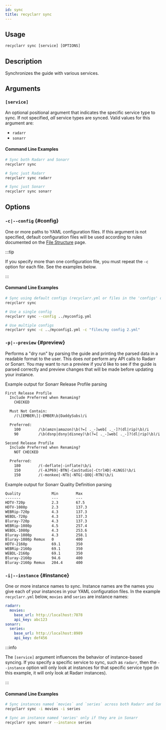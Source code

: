 ```yaml
---
id: sync
title: recyclarr sync
---
```


## Usage

```js
recyclarr sync [service] [OPTIONS]
```

## Description

Synchronizes the guide with various services.

## Arguments

### `[service]`

An optional positional argument that indicates the specific service type to sync. If not specified,
*all* service types are synced. Valid values for this argument are:

- `radarr`
- `sonarr`

#### Command Line Examples

```bash
# Sync both Radarr and Sonarr
recyclarr sync

# Sync just Radarr
recyclarr sync radarr

# Sync just Sonarr
recyclarr sync sonarr
```

## Options

### `-c|--config` {#config}

One or more paths to YAML configuration files. If this argument is not specified, default
configuration files will be used according to rules documented on the [File
Structure](../file-structure.md) page.

:::tip

If you specify more than one configuration file, you must repeat the `-c` option for each file. See
the examples below.

:::

#### Command Line Examples

```bash
# Sync using default configs (recyclarr.yml or files in the 'configs' directory)
recyclarr sync

# Use a single config
recyclarr sync --config ../myconfig.yml

# Use multiple configs
recyclarr sync -c ../myconfig1.yml -c "files/my config 2.yml"
```

### `-p|--preview` {#preview}

Performs a "dry run" by parsing the guide and printing the parsed data in a readable format to the
user. This does *not* perform any API calls to Radarr or Sonarr. You may want to run a preview if
you'd like to see if the guide is parsed correctly and preview changes that will be made before
updating your instance.

Example output for Sonarr Release Profile parsing

```txt
First Release Profile
  Include Preferred when Renaming?
    CHECKED

  Must Not Contain:
    /(\[EMBER\]|-EMBER\b|DaddySubs)/i

  Preferred:
    100        /\b(amzn|amazon)\b(?=[ ._-]web[ ._-]?(dl|rip)\b)/i
    90         /\b(dsnp|dsny|disney)\b(?=[ ._-]web[ ._-]?(dl|rip)\b)/i

Second Release Profile
  Include Preferred when Renaming?
    NOT CHECKED

  Preferred:
    180        /(-deflate|-inflate)\b/i
    150        /(-AJP69|-BTN|-CasStudio|-CtrlHD|-KiNGS)\b/i
    150        /(-monkee|-NTb|-NTG|-QOQ|-RTN)\b/i
```

Example output for Sonarr Quality Definition parsing

```txt
Quality              Min        Max
-------              ---        ---
HDTV-720p            2.3        67.5
HDTV-1080p           2.3        137.3
WEBRip-720p          4.3        137.3
WEBDL-720p           4.3        137.3
Bluray-720p          4.3        137.3
WEBRip-1080p         4.5        257.4
WEBDL-1080p          4.3        253.6
Bluray-1080p         4.3        258.1
Bluray-1080p Remux   0          400
HDTV-2160p           69.1       350
WEBRip-2160p         69.1       350
WEBDL-2160p          69.1       350
Bluray-2160p         94.6       400
Bluray-2160p Remux   204.4      400
```

### `-i|--instance` {#instance}

One or more instance names to sync. Instance names are the names you give each of your instances in
your YAML configuration files. In the example `recyclarr.yml` below, `movies` and `series` are
instance names:

```yml
radarr:
  movies:
    base_url: http://localhost:7878
    api_key: abc123
sonarr:
  series:
    base_url: http://localhost:8989
    api_key: def456
```

:::info

The `[service]` argument influences the behavior of instance-based syncing. If you specify a
specific service to sync, such as `radarr`, then the `--instance` option will only look at instances
for that specific service type (in this example, it will only look at Radarr instances).

:::

#### Command Line Examples

```bash
# Sync instances named `movies` and `series` across both Radarr and Sonarr
recyclarr sync -i movies -i series

# Sync an instance named 'series' only if they are in Sonarr
recyclarr sync sonarr --instance series
```
